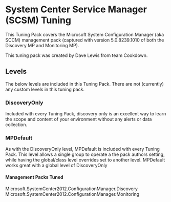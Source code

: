 # System Center Service Manager (SCSM) Tuning
This Tuning Pack covers the Microsoft System Configuration Manager (aka SCCM) management pack (captured with version 5.0.8239.1010 of both the Discovery MP and Monitoring MP).

This tuning pack was created by Dave Lewis from team Cookdown.

## Levels
The below levels are included in this Tuning Pack. There are not (currently) any custom levels in this tuning pack.

### DiscoveryOnly
Included with every Tuning Pack, discovery only is an excellent way to learn the scope and content of your environment without any alerts or data collection.

### MPDefault
As with the DiscoveryOnly level, MPDefault is included with every Tuning Pack.  This level allows a single group to operate a the pack authors setting, while having the global/class level overrides set to another level.  MPDefault works great with a global level of DiscoveryOnly

#### Management Packs Tuned
Microsoft.SystemCenter2012.ConfigurationManager.Discovery  
Microsoft.SystemCenter2012.ConfigurationManager.Monitoring
